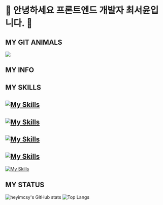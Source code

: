 # 🐣 안녕하세요 프론트엔드 개발자 최서윤입니다. 🐣

## MY GIT ANIMALS
<a href="https://github.com/devxb/gitanimals">
  <img src="https://render.gitanimals.org/farms/{heyimcsy}"/>
</a>

## MY INFO

## MY SKILLS
[![My Skills](https://skillicons.dev/icons?i=js,html,css)](https://skillicons.dev)
-------
[![My Skills](https://skillicons.dev/icons?i=react,vue,nextjs)](https://skillicons.dev)
-------
[![My Skills](https://skillicons.dev/icons?i=threejs,ts)](https://skillicons.dev)
-------
[![My Skills](https://skillicons.dev/icons?i=styledcomponents,sass,materialui)](https://skillicons.dev)
-------
[![My Skills](https://skillicons.dev/icons?i=docker,postman,yarn,npm)](https://skillicons.dev)


## MY STATUS
![heyimcsy's GitHub stats](https://github-readme-stats.vercel.app/api?username=heyimcsy&show_icons=true&hide=contribs)
![Top Langs](https://github-readme-stats.vercel.app/api/top-langs/?username=heyimcsy&layout=compact)

<!--
**heyimcsy/heyimcsy** is a ✨ _special_ ✨ repository because its `README.md` (this file) appears on your GitHub profile.


Here are some ideas to get you started:

- 🔭 I’m currently working on ...
- 🌱 I’m currently learning ...
- 👯 I’m looking to collaborate on ...
- 🤔 I’m looking for help with ...
- 💬 Ask me about ...
- 📫 How to reach me: ...
- 😄 Pronouns: ...
- ⚡ Fun fact: ...
-->
